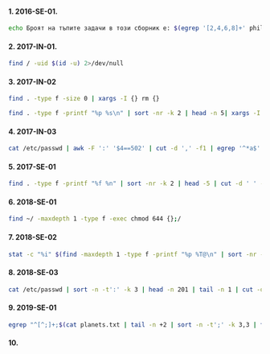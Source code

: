 #### 1. 2016-SE-01. 
```bash
echo Броят на тъпите задачи в този сборник е: $(egrep '[2,4,6,8]+' philip-j-fry.txt | egrep -v '[a-w]'|wc -l)
```
#### 2. 2017-IN-01.
```bash
find / -uid $(id -u) 2>/dev/null 
```
#### 3. 2017-IN-02
```bash
find . -type f -size 0 | xargs -I {} rm {}
```
```bash
find . -type f -printf "%p %s\n" | sort -nr -k 2 | head -n 5| xargs -I {} rm {}
```
#### 4. 2017-IN-03
```bash
cat /etc/passwd | awk -F ':' '$4==502' | cut -d ',' -f1 | egrep '^*а$' | cut -c 3,4 | sort | uniq -c | sort -nr -k 1 | head -1
```
#### 5. 2017-SE-01
```bash
find . -type f -printf "%f %n" | sort -nr -k 2 | head -5 | cut -d ' ' -f 1
```
#### 6. 2018-SE-01
```bash
find ~/ -maxdepth 1 -type f -exec chmod 644 {};/
```
#### 7. 2018-SE-02
```bash
stat -c "%i" $(find -maxdepth 1 -type f -printf "%p %T@\n" | sort -nr -k 2 | head -n 1 | cut -d ' ' -f 1)
```
#### 8. 2018-SE-03
```bash
cat /etc/passwd | sort -n -t':' -k 3 | head -n 201 | tail -n 1 | cut -d':' -f 4 | xargs -I {} awk -F ':' '$4=={}' /etc/passwd
```
#### 9. 2019-SE-01
```bash
egrep "^[^;]+;$(cat planets.txt | tail -n +2 | sort -n -t';' -k 3,3 | tail -n 1 | cut -d';' -f2)" planets.txt | sort -n -t ';' -k 3,3 | head -n 1 | awk -OF '\t' '{print $1, $4}'
```
#### 10. 
